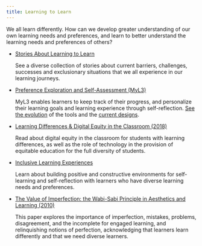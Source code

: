 ```yaml
---
title: Learning to Learn
---
```


We all learn differently. How can we develop greater understanding of our own learning needs and preferences, and learn
to better understand the learning needs and preferences of others?

* [Stories About Learning to Learn](https://stories.floeproject.org/storyBrowse.html)

  See a diverse collection of stories about current barriers, challenges, successes and exclusionary situations that we
  all experience in our learning journeys.

* [Preference Exploration and Self-Assessment (MyL3)](https://wiki.fluidproject.org/x/CQHBAg)

  MyL3 enables learners to keep track of their progress, and personalize their learning goals and learning experience
  through self-reflection. [See the evolution](https://docs.google.com/document/d/1oIqIgJ3H7R_sj7ybrUYq-QZj0Zs-kU3wjUa_rNrHVZM/edit)
  of the tools and the [current designs](https://files.inclusivedesign.ca/s/Irsq4w24gFgEGqF#pdfviewer).

* [Learning Differences &amp; Digital Equity in the Classroom (2018)](http://openresearch.ocadu.ca/id/eprint/2152/1/Treviranus_LearningDifferencesinClassroom_2018.pdf)

  Read about digital equity in the classroom for students with learning differences, as well as the role of technology
  in the provision of equitable education for the full diversity of students.

* [Inclusive Learning Experiences](https://handbook.floeproject.org/CreatingInclusiveLearningExperiences.html)

  Learn about building positive and constructive environments for self-learning and self-reflection with learners who
  have diverse learning needs and preferences.

* [The Value of Imperfection: the Wabi-Sabi Principle in Aesthetics and Learning (2010)](http://openresearch.ocadu.ca/id/eprint/1202/1/Treviranus_Value_2010.pdf)

  This paper explores the importance of imperfection, mistakes, problems, disagreement, and the incomplete for engaged
  learning, and relinquishing notions of perfection, acknowledging that learners learn differently and that we need diverse
  learners.
